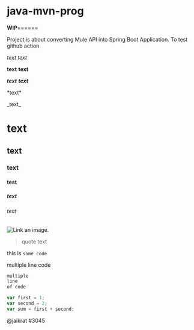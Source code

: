 # java-mvn-prog

********************************************WIP********************************************======

Project is about converting Mule API into Spring Boot Application. 
To test github action


*text*
_text_

**text**
__text__

***text***
___text___

\*text\*

\_text\_

# text
## text
### text
#### test 
##### text 
###### text

![Link an image.](/learn/azure-devops/shared/media/mara.png)

> quote text

this is `some code`

multiple line code
```markdown
multiple
line
of code
```

```javascript
var first = 1;
var second = 2;
var sum = first + second;
```
@jaikrat
#3045
